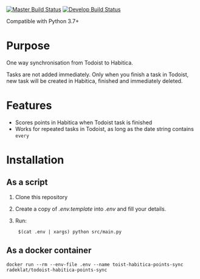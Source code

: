 [![Master Build Status](https://travis-ci.org/radeklat/todoist-habitica-points-sync.svg?branch=master)](https://travis-ci.org/radeklat/todoist-habitica-points-sync)
[![Develop Build Status](https://travis-ci.org/radeklat/todoist-habitica-points-sync.svg?branch=develop)](https://travis-ci.org/radeklat/todoist-habitica-points-sync)

Compatible with Python 3.7+

# Purpose

One way synchronisation from Todoist to Habitica.

Tasks are not added immediately. Only when you finish a task in Todoist, new task will be created in Habitica, finished and immediately deleted.

# Features

* Scores points in Habitica when Todoist task is finished
* Works for repeated tasks in Todoist, as long as the date string contains `every`

# Installation

## As a script

1. Clone this repository
1. Create a copy of _.env.template_ into _.env_ and fill your details.
1. Run:

        $(cat .env | xargs) python src/main.py

## As a docker container

    docker run --rm --env-file .env --name toist-habitica-points-sync radeklat/todoist-habitica-points-sync
